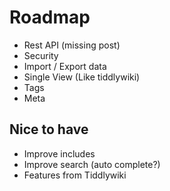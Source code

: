 Roadmap
========

* Rest API (missing post)
* Security
* Import / Export data
* Single View (Like tiddlywiki)
* Tags
* Meta

Nice to have
------------
* Improve includes
* Improve search (auto complete?)
* Features from Tiddlywiki
